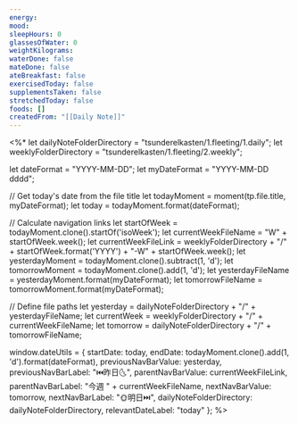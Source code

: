 ```yaml
---
energy: 
mood: 
sleepHours: 0
glassesOfWater: 0
weightKilograms: 
waterDone: false
mateDone: false
ateBreakfast: false
exercisedToday: false
supplementsTaken: false
stretchedToday: false
foods: []
createdFrom: "[[Daily Note]]"
---
```

<%*
let dailyNoteFolderDirectory = "tsunderelkasten/1.fleeting/1.daily";
let weeklyFolderDirectory = "tsunderelkasten/1.fleeting/2.weekly";

let dateFormat = "YYYY-MM-DD";
let myDateFormat = "YYYY-MM-DD dddd";

// Get today's date from the file title
let todayMoment = moment(tp.file.title, myDateFormat);
let today = todayMoment.format(dateFormat);

// Calculate navigation links
let startOfWeek = todayMoment.clone().startOf('isoWeek');
let currentWeekFileName = "W" + startOfWeek.week();
let currentWeekFileLink = weeklyFolderDirectory + "/" + startOfWeek.format('YYYY') + "-W" + startOfWeek.week();
let yesterdayMoment = todayMoment.clone().subtract(1, 'd');
let tomorrowMoment = todayMoment.clone().add(1, 'd');
let yesterdayFileName = yesterdayMoment.format(myDateFormat);
let tomorrowFileName = tomorrowMoment.format(myDateFormat);

// Define file paths
let yesterday = dailyNoteFolderDirectory + "/" + yesterdayFileName;
let currentWeek = weeklyFolderDirectory + "/" + currentWeekFileName;
let tomorrow = dailyNoteFolderDirectory + "/" + tomorrowFileName;

window.dateUtils = {
  startDate: today, 
  endDate: todayMoment.clone().add(1, 'd').format(dateFormat),
  previousNavBarValue: yesterday,
  previousNavBarLabel: "⏮️昨日🌜",
  parentNavBarValue: currentWeekFileLink,
  parentNavBarLabel: "今週 " + currentWeekFileName,
  nextNavBarValue: tomorrow,
  nextNavBarLabel: "🌞明日⏭️",
  dailyNoteFolderDirectory: dailyNoteFolderDirectory,
  relevantDateLabel: "today"
};
%>